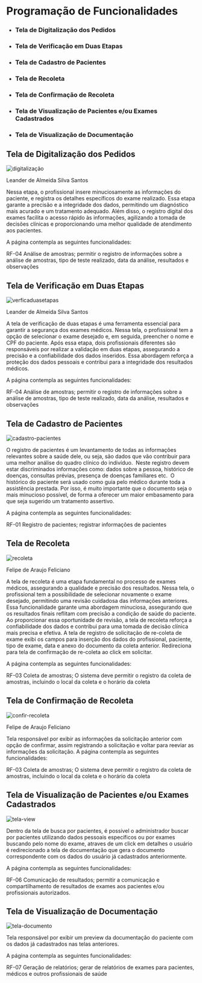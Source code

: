 # Programação de Funcionalidades

+ ### Tela de Digitalização dos Pedidos
+ ### Tela de Verificação em Duas Etapas
+ ### Tela de Cadastro de Pacientes
+ ### Tela de Recoleta
+ ### Tela de Confirmação de Recoleta
+ ### Tela de Visualização de Pacientes e/ou Exames Cadastrados
+ ### Tela de Visualização de Documentação

## Tela de Digitalização dos Pedidos


![digitalização](https://github.com/ICEI-PUC-Minas-PMV-ADS/pmv-ads-2023-1-e1-proj-web-t5-pmv-ads-2023-1-e1-proj-web-t5-biotech/assets/111186037/e279e172-fbc1-476d-9c3b-1c75dab17678)

Leander de Almeida Silva Santos


Nessa etapa, o profissional insere minuciosamente as informações do paciente, e registra os detalhes específicos do exame realizado. Essa etapa garante a precisão e a integridade dos dados, permitindo um diagnóstico mais acurado e um tratamento adequado. Além disso, o registro digital dos exames facilita o acesso rápido às informações, agilizando a tomada de decisões clínicas e proporcionando uma melhor qualidade de atendimento aos pacientes.

A página contempla as seguintes funcionalidades: <br>

RF-04	Análise de amostras; permitir o registro de informações sobre a análise de amostras, tipo de teste realizado, data da análise, resultados e observações

## Tela de Verificação em Duas Etapas

![verficaduasetapas](https://github.com/ICEI-PUC-Minas-PMV-ADS/pmv-ads-2023-1-e1-proj-web-t5-pmv-ads-2023-1-e1-proj-web-t5-biotech/assets/111186037/970a5300-fd6c-4afd-a47b-cce41c062d2e)

Leander de Almeida Silva Santos


A tela de verificação de duas etapas é uma ferramenta essencial para garantir a segurança dos exames médicos. Nessa tela, o profissional tem a opção de selecionar o exame desejado e, em seguida, preencher o nome e CPF do paciente. Após essa etapa, dois profissionais diferentes são responsáveis por realizar a validação em duas etapas, assegurando a precisão e a confiabilidade dos dados inseridos. Essa abordagem reforça a proteção dos dados pessoais e contribui para a integridade dos resultados médicos.

A página contempla as seguintes funcionalidades: <br>

RF-04	Análise de amostras; permitir o registro de informações sobre a análise de amostras, tipo de teste realizado, data da análise, resultados e observações

## Tela de Cadastro de Pacientes

![cadastro-pacientes](https://github.com/ICEI-PUC-Minas-PMV-ADS/pmv-ads-2023-1-e1-proj-web-t5-pmv-ads-2023-1-e1-proj-web-t5-biotech/assets/111186037/a7262158-10c8-4214-b6c3-dac3ca4c6a44)


O registro de pacientes é um levantamento de todas as informações relevantes sobre a saúde dele, ou seja, são dados que vão contribuir para uma melhor análise do quadro clínico do indivíduo. ⁣
 Neste registro devem estar discriminados informações como: dados sobre a pessoa, histórico de doenças, consultas prévias, presença de doenças familiares etc. ⁣
 O histórico do paciente será usado como guia pelo médico durante toda a assistência prestada. Por isso, é muito importante que o documento seja o mais minucioso possível, de forma a oferecer um maior embasamento para que seja sugerido um tratamento assertivo.
 
 A página contempla as seguintes funcionalidades: <br>

RF-01	Registro de pacientes; registrar informações de pacientes

## Tela de Recoleta

![recoleta](https://github.com/ICEI-PUC-Minas-PMV-ADS/pmv-ads-2023-1-e1-proj-web-t5-pmv-ads-2023-1-e1-proj-web-t5-biotech/assets/111186037/24cca620-eabe-4f48-b093-a7f199538b5d)

Felipe de Araujo Feliciano

A tela de recoleta é uma etapa fundamental no processo de exames médicos, assegurando a qualidade e precisão dos resultados. Nessa tela, o profissional tem a possibilidade de selecionar novamente o exame desejado, permitindo uma revisão cuidadosa das informações anteriores. Essa funcionalidade garante uma abordagem minuciosa, assegurando que os resultados finais reflitam com precisão a condição de saúde do paciente. Ao proporcionar essa oportunidade de revisão, a tela de recoleta reforça a confiabilidade dos dados e contribui para uma tomada de decisão clínica mais precisa e efetiva. A tela de registro de solicitação de re-coleta de exame exibi os campos para inserção dos dados do profissional, paciente, tipo de exame, data e anexo do documento da coleta anterior.
Redireciona para tela de confirmação de re-coleta ao click em solicitar.

A página contempla as seguintes funcionalidades: <br>

RF-03	Coleta de amostras; O sistema deve permitir o registro da coleta de amostras, incluindo o local da coleta e o horário da coleta

## Tela de Confirmação de Recoleta


![confir-recoleta](https://github.com/ICEI-PUC-Minas-PMV-ADS/pmv-ads-2023-1-e1-proj-web-t5-pmv-ads-2023-1-e1-proj-web-t5-biotech/assets/111186037/2bbac9e0-d7e1-47eb-985c-9dda8f384a72)

Felipe de Araujo Feliciano

Tela responsável por exibir as informações da solicitação anterior com opção de confirmar, assim registrando a solicitação e voltar para reeviar as informações da solicitação. 
A página contempla as seguintes funcionalidades: <br>

RF-03	Coleta de amostras; O sistema deve permitir o registro da coleta de amostras, incluindo o local da coleta e o horário da coleta

## Tela de Visualização de Pacientes e/ou Exames Cadastrados

![tela-view](https://github.com/ICEI-PUC-Minas-PMV-ADS/pmv-ads-2023-1-e1-proj-web-t5-pmv-ads-2023-1-e1-proj-web-t5-biotech/assets/111186037/f132faf6-91be-46d0-afbc-7aadccb1ff09)


Dentro da tela de busca por pacientes, é possivel o administrador buscar por pacientes utilizando dados pessoais específicos ou por exames buscando pelo
nome do exame, atraves de um click em detalhes o usuário é redirecionado a tela de documentação que gera o documento correspondente com os dados do usuário já cadastrados anteriormente.

A página contempla as seguintes funcionalidades: <br>

RF-06	Comunicação de resultados; permitir a comunicação e compartilhamento de resultados de exames aos pacientes e/ou profissionais autorizados.
## Tela de Visualização de Documentação

![tela-documento](https://github.com/ICEI-PUC-Minas-PMV-ADS/pmv-ads-2023-1-e1-proj-web-t5-pmv-ads-2023-1-e1-proj-web-t5-biotech/assets/111186037/7b03a7a0-a5cd-4adc-bd0f-1212bf80a668)

Tela responsável por exibir um preview da documentação do paciente com os dados já cadastrados nas telas anteriores.


A página contempla as seguintes funcionalidades: <br>

RF-07	Geração de relatórios; gerar de relatórios de exames para pacientes, médicos e outros profissionais de saúde


